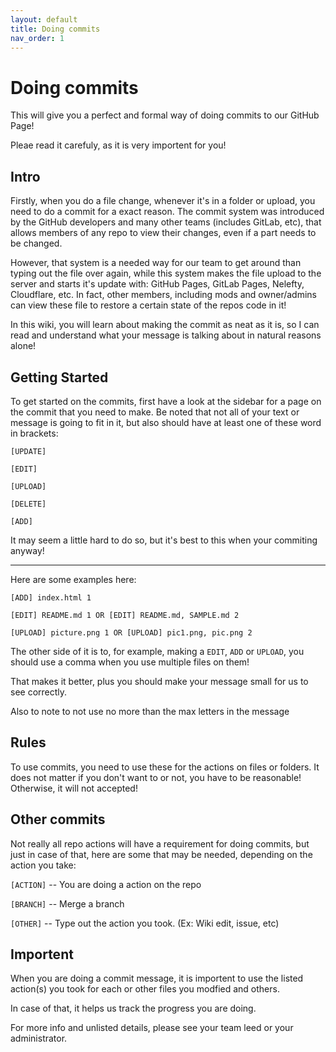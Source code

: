 ```yaml
---
layout: default
title: Doing commits
nav_order: 1
---
```


# Doing commits

This will give you a perfect and formal way of doing commits to our GitHub Page!

Pleae read it carefuly, as it is very importent for you!

## Intro

Firstly, when you do a file change, whenever it's in a folder or upload, you need to do a commit for a exact reason.
The commit system was introduced by the GitHub developers and many other teams (includes GitLab, etc), that allows members of any repo to view their changes, even if a part needs to be changed.

However, that system is a needed way for our team to get around than typing out the file over again, while this system makes the file upload to the server and starts it's update with: GitHub Pages, GitLab Pages, Nelefty, Cloudflare, etc.
In fact, other members, including mods and owner/admins can view these file to restore a certain state of the repos code in it!

In this wiki, you will learn about making the commit as neat as it is, so I can read and understand what your message is talking about in natural reasons alone!

## Getting Started

To get started on the commits, first have a look at the sidebar for a page on the commit that you need to make.
Be noted that not all of your text or message is going to fit in it, but also should have at least one of these word in brackets:

`[UPDATE]`

`[EDIT]`

`[UPLOAD]`

`[DELETE]`

`[ADD]`

It may seem a little hard to do so, but it's best to this when your commiting anyway!

***

Here are some examples here:

`[ADD] index.html 1`

`[EDIT] README.md 1 OR [EDIT] README.md, SAMPLE.md 2`

`[UPLOAD] picture.png 1 OR [UPLOAD] pic1.png, pic.png 2`

The other side of it is to, for example, making a `EDIT`, `ADD` or `UPLOAD`, you should use a comma when you use multiple files on them!

That makes it better, plus you should make your message small for us to see correctly.

Also to note to not use no more than the max letters in the message

## Rules

To use commits, you need to use these for the actions on files or folders. It does not matter if you don't want to or not, you have to be reasonable! Otherwise, it will not accepted!

## Other commits

Not really all repo actions will have a requirement for doing commits, but just in case of that, here are some that may be needed, depending on the action you take:

`[ACTION]` -- You are doing a action on the repo

`[BRANCH]` -- Merge a branch

`[OTHER]` -- Type out the action you took. (Ex: Wiki edit, issue, etc)

## Importent

When you are doing a commit message, it is importent to use the listed action(s) you took for each or other files you modfied and others.

In case of that, it helps us track the progress you are doing.

For more info and unlisted details, please see your team leed or your administrator.